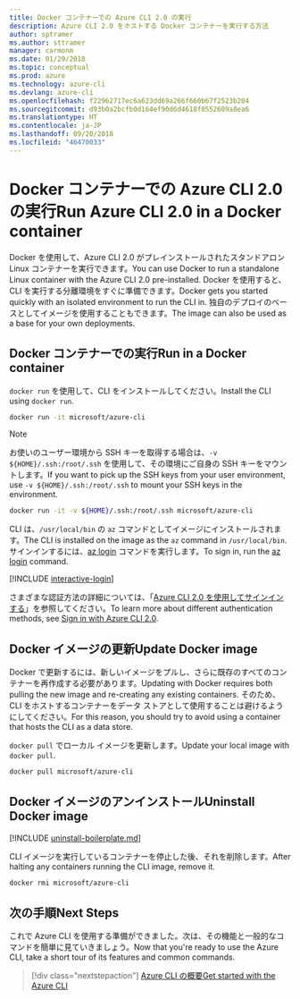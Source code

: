 ```yaml
---
title: Docker コンテナーでの Azure CLI 2.0 の実行
description: Azure CLI 2.0 をホストする Docker コンテナーを実行する方法
author: sptramer
ms.author: sttramer
manager: carmonm
ms.date: 01/29/2018
ms.topic: conceptual
ms.prod: azure
ms.technology: azure-cli
ms.devlang: azure-cli
ms.openlocfilehash: f22962717ec6a623dd69a266f660b67f2523b204
ms.sourcegitcommit: d93b0a2bcfb0d164ef90d6d4618f0552609a8ea6
ms.translationtype: HT
ms.contentlocale: ja-JP
ms.lasthandoff: 09/20/2018
ms.locfileid: "46470033"
---
```

# <a name="run-azure-cli-20-in-a-docker-container"></a><span data-ttu-id="8313e-103">Docker コンテナーでの Azure CLI 2.0 の実行</span><span class="sxs-lookup"><span data-stu-id="8313e-103">Run Azure CLI 2.0 in a Docker container</span></span>

<span data-ttu-id="8313e-104">Docker を使用して、Azure CLI 2.0 がプレインストールされたスタンドアロン Linux コンテナーを実行できます。</span><span class="sxs-lookup"><span data-stu-id="8313e-104">You can use Docker to run a standalone Linux container with the Azure CLI 2.0 pre-installed.</span></span> <span data-ttu-id="8313e-105">Docker を使用すると、CLI を実行する分離環境をすぐに準備できます。</span><span class="sxs-lookup"><span data-stu-id="8313e-105">Docker gets you started quickly with an isolated environment to run the CLI in.</span></span> <span data-ttu-id="8313e-106">独自のデプロイのベースとしてイメージを使用することもできます。</span><span class="sxs-lookup"><span data-stu-id="8313e-106">The image can also be used as a base for your own deployments.</span></span>

## <a name="run-in-a-docker-container"></a><span data-ttu-id="8313e-107">Docker コンテナーでの実行</span><span class="sxs-lookup"><span data-stu-id="8313e-107">Run in a Docker container</span></span>

<span data-ttu-id="8313e-108">`docker run` を使用して、CLI をインストールしてください。</span><span class="sxs-lookup"><span data-stu-id="8313e-108">Install the CLI using `docker run`.</span></span>

   ```bash
   docker run -it microsoft/azure-cli
   ```

> [!NOTE]
> <span data-ttu-id="8313e-109">お使いのユーザー環境から SSH キーを取得する場合は、`-v ${HOME}/.ssh:/root/.ssh` を使用して、その環境にご自身の SSH キーをマウントします。</span><span class="sxs-lookup"><span data-stu-id="8313e-109">If you want to pick up the SSH keys from your user environment, use `-v ${HOME}/.ssh:/root/.ssh` to mount your SSH keys in the environment.</span></span>
>
> ```bash
> docker run -it -v ${HOME}/.ssh:/root/.ssh microsoft/azure-cli
> ```

<span data-ttu-id="8313e-110">CLI は、`/usr/local/bin` の `az` コマンドとしてイメージにインストールされます。</span><span class="sxs-lookup"><span data-stu-id="8313e-110">The CLI is installed on the image as the `az` command in `/usr/local/bin`.</span></span> <span data-ttu-id="8313e-111">サインインするには、[az login](/cli/azure/reference-index#az-login) コマンドを実行します。</span><span class="sxs-lookup"><span data-stu-id="8313e-111">To sign in, run the [az login](/cli/azure/reference-index#az-login) command.</span></span>

[!INCLUDE [interactive-login](includes/interactive-login.md)]

<span data-ttu-id="8313e-112">さまざまな認証方法の詳細については、「[Azure CLI 2.0 を使用してサインインする](authenticate-azure-cli.md)」を参照してください。</span><span class="sxs-lookup"><span data-stu-id="8313e-112">To learn more about different authentication methods, see [Sign in with Azure CLI 2.0](authenticate-azure-cli.md).</span></span>

## <a name="update-docker-image"></a><span data-ttu-id="8313e-113">Docker イメージの更新</span><span class="sxs-lookup"><span data-stu-id="8313e-113">Update Docker image</span></span>

<span data-ttu-id="8313e-114">Docker で更新するには、新しいイメージをプルし、さらに既存のすべてのコンテナーを再作成する必要があります。</span><span class="sxs-lookup"><span data-stu-id="8313e-114">Updating with Docker requires both pulling the new image and re-creating any existing containers.</span></span> <span data-ttu-id="8313e-115">そのため、CLI をホストするコンテナーをデータ ストアとして使用することは避けるようにしてください。</span><span class="sxs-lookup"><span data-stu-id="8313e-115">For this reason, you should try to avoid using a container that hosts the CLI as a data store.</span></span>

<span data-ttu-id="8313e-116">`docker pull` でローカル イメージを更新します。</span><span class="sxs-lookup"><span data-stu-id="8313e-116">Update your local image with `docker pull`.</span></span>

```bash
docker pull microsoft/azure-cli
```

## <a name="uninstall-docker-image"></a><span data-ttu-id="8313e-117">Docker イメージのアンインストール</span><span class="sxs-lookup"><span data-stu-id="8313e-117">Uninstall Docker image</span></span>

[!INCLUDE [uninstall-boilerplate.md](includes/uninstall-boilerplate.md)]

<span data-ttu-id="8313e-118">CLI イメージを実行しているコンテナーを停止した後、それを削除します。</span><span class="sxs-lookup"><span data-stu-id="8313e-118">After halting any containers running the CLI image, remove it.</span></span>

```bash
docker rmi microsoft/azure-cli
```

## <a name="next-steps"></a><span data-ttu-id="8313e-119">次の手順</span><span class="sxs-lookup"><span data-stu-id="8313e-119">Next Steps</span></span>

<span data-ttu-id="8313e-120">これで Azure CLI を使用する準備ができました。次は、その機能と一般的なコマンドを簡単に見ていきましょう。</span><span class="sxs-lookup"><span data-stu-id="8313e-120">Now that you're ready to use the Azure CLI, take a short tour of its features and common commands.</span></span>

> [!div class="nextstepaction"]
> [<span data-ttu-id="8313e-121">Azure CLI の概要</span><span class="sxs-lookup"><span data-stu-id="8313e-121">Get started with the Azure CLI</span></span>](get-started-with-azure-cli.md)
